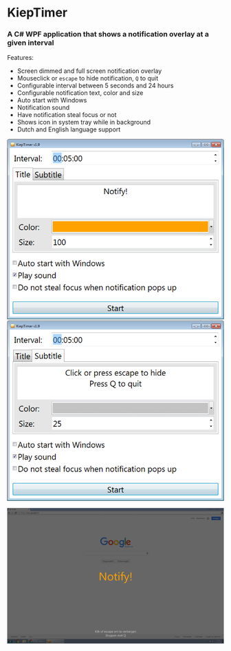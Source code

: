 # KiepTimer
### A C# WPF application that shows a notification overlay at a given interval

Features:
 - Screen dimmed and full screen notification overlay
 - Mouseclick or `escape` to hide notification, `Q` to quit
 - Configurable interval between 5 seconds and 24 hours
 - Configurable notification text, color and size
 - Auto start with Windows
 - Notification sound
 - Have notification steal focus or not
 - Shows icon in system tray while in background
 - Dutch and English language support

![Screenshot](Screenshot2.png "Screenshot")
![Screenshot](Screenshot3.png "Screenshot")
 
![Screenshot](Screenshot.png "Screenshot")